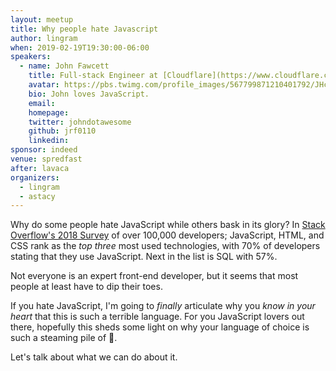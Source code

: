 ```yaml
---
layout: meetup
title: Why people hate Javascript
author: lingram
when: 2019-02-19T19:30:00-06:00
speakers:
  - name: John Fawcett
    title: Full-stack Engineer at [Cloudflare](https://www.cloudflare.com/)
    avatar: https://pbs.twimg.com/profile_images/567799871210401792/JHcg7zYh_400x400.jpeg
    bio: John loves JavaScript.
    email:
    homepage:
    twitter: johndotawesome
    github: jrf0110
    linkedin:
sponsor: indeed
venue: spredfast
after: lavaca
organizers:
  - lingram
  - astacy
---
```


Why do some people hate JavaScript while others bask in its glory? In [Stack Overflow's 2018 Survey](https://insights.stackoverflow.com/survey/2018/) of over 100,000 developers; JavaScript, HTML, and CSS rank as the _top three_ most used technologies, with 70% of developers stating that they use JavaScript. Next in the list is SQL with 57%.

Not everyone is an expert front-end developer, but it seems that most people at least have to dip their toes.

If you hate JavaScript, I'm going to _finally_ articulate why you _know in your heart_ that this is such a terrible language. For you JavaScript lovers out there, hopefully this sheds some light on why your language of choice is such a steaming pile of 💩.

Let's talk about what we can do about it.
